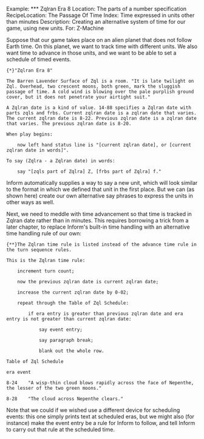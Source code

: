 Example: *** Zqlran Era 8
Location: The parts of a number specification
RecipeLocation: The Passage Of Time
Index: Time expressed in units other than minutes
Description: Creating an alternative system of time for our game, using new units.
For: Z-Machine

  
Suppose that our game takes place on an alien planet that does not follow Earth time. On this planet, we want to track time with different units. We also want time to advance in those units, and we want to be able to set a schedule of timed events.

  

``` inform7
{*}"Zqlran Era 8"

The Barren Lavender Surface of Zql is a room. "It is late twilight on Zql. Overhead, two crescent moons, both green, mark the sluggish passage of time. A cold wind is blowing over the pale purplish ground cover, but it does not penetrate your airtight suit."

A Zqlran date is a kind of value. 14-88 specifies a Zqlran date with parts zqls and frbs. Current zqlran date is a zqlran date that varies. The current zqlran date is 8-22. Previous zqlran date is a zqlran date that varies. The previous zqlran date is 8-20.

When play begins:

	now left hand status line is "[current zqlran date], or [current zqlran date in words]".

To say (Zqlra - a Zqlran date) in words:

	say "[zqls part of Zqlra] Z, [frbs part of Zqlra] f."
```

  
Inform automatically supplies a way to say a new unit, which will look similar to the format in which we defined that unit in the first place. But we can (as shown here) create our own alternative say phrases to express the units in other ways as well.

  
Next, we need to meddle with time advancement so that time is tracked in Zqlran date rather than in minutes. This requires borrowing a trick from a later chapter, to replace Inform's built-in time handling with an alternative time handling rule of our own:

  

``` inform7
{**}The Zqlran time rule is listed instead of the advance time rule in the turn sequence rules.

This is the Zqlran time rule:

	increment turn count;

	now the previous zqlran date is current zqlran date;

	increase the current zqlran date by 0-02;

	repeat through the Table of Zql Schedule:

		if era entry is greater than previous zqlran date and era entry is not greater than current zqlran date:

			say event entry;

			say paragraph break;

			blank out the whole row.

Table of Zql Schedule

era	event

8-24	"A wisp-thin cloud blows rapidly across the face of Nepenthe, the lesser of the two green moons."

8-28	"The cloud across Nepenthe clears."
```

  
Note that we could if we wished use a different device for scheduling events: this one simply prints text at scheduled eras, but we might also (for instance) make the event entry be a rule for Inform to follow, and tell Inform to carry out that rule at the scheduled time.

